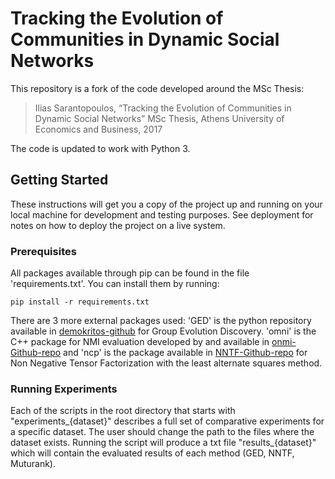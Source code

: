 # Tracking the Evolution of Communities in Dynamic Social Networks

This repository is a fork of the code developed around the MSc Thesis:

> Ilias Sarantopoulos, “Tracking the Evolution of Communities in Dynamic Social Networks” MSc Thesis, Athens University of Economics
and Business, 2017  

The code is updated to work with Python 3.

## Getting Started

These instructions will get you a copy of the project up and running on your local machine for development and testing purposes. See deployment for notes on how to deploy the project on a live system.

### Prerequisites

All packages available through pip can be found in the file 'requirements.txt'. You can install them by running:

```
pip install -r requirements.txt
```
There are 3 more external packages used: 'GED' is the python repository available in 
[demokritos-github](https://github.com/iit-Demokritos/community-Tracking-GED "demokritos-github") for Group Evolution Discovery. 'omni' is the C++ package
for NMI evaluation developed by  and available in [onmi-Github-repo](https://github.com/aaronmcdaid/Overlapping-NMI "NMI-Github") and 'ncp' is the package available in [NNTF-Github-repo](https://github.com/panisson/ntf-school "NNTF") for Non Negative Tensor Factorization with the least alternate squares method.

### Running Experiments

Each of the scripts in the root directory that starts with "experiments_{dataset}" describes a full set of comparative experiments for a specific dataset. The user should change the path to the files where the dataset exists.
Running the script will produce a txt file "results_{dataset}" which will contain the evaluated results of each method (GED, NNTF, Muturank). 
